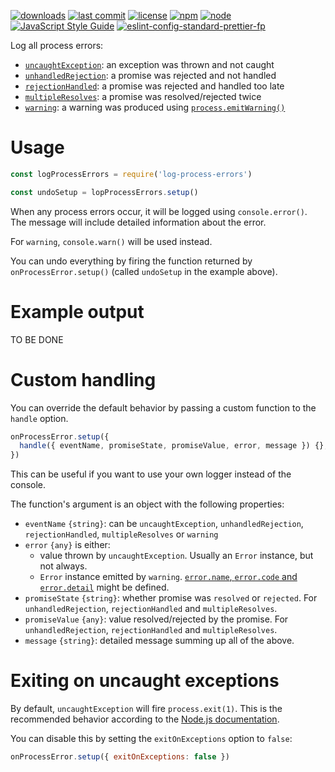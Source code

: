 [![downloads](https://img.shields.io/npm/dt/log-process-errors.svg?logo=npm)](https://www.npmjs.com/package/log-process-errors) [![last commit](https://img.shields.io/github/last-commit/autoserver-org/log-process-errors.svg?logo=github)](https://github.com/autoserver-org/log-process-errors/graphs/contributors) [![license](https://img.shields.io/github/license/autoserver-org/log-process-errors.svg?logo=github)](https://www.apache.org/licenses/LICENSE-2.0) [![npm](https://img.shields.io/npm/v/log-process-errors.svg?logo=npm)](https://www.npmjs.com/package/log-process-errors) [![node](https://img.shields.io/node/v/log-process-errors.svg?logo=node.js)](#) [![JavaScript Style Guide](https://img.shields.io/badge/code_style-standard-brightgreen.svg?logo=javascript)](https://standardjs.com) [![eslint-config-standard-prettier-fp](https://img.shields.io/badge/eslint-config--standard--prettier--fp-green.svg?logo=eslint)](https://github.com/autoserver-org/eslint-config-standard-prettier-fp)

Log all process errors:

- [`uncaughtException`](https://nodejs.org/api/process.html#process_event_uncaughtexception): an exception was thrown and not caught
- [`unhandledRejection`](https://nodejs.org/api/process.html#process_event_unhandledrejection): a promise was rejected and not handled
- [`rejectionHandled`](https://nodejs.org/api/process.html#process_event_rejectionhandled): a promise was rejected and handled too late
- [`multipleResolves`](https://nodejs.org/api/process.html#process_event_multipleresolves): a promise was resolved/rejected twice
- [`warning`](https://nodejs.org/api/process.html#process_event_warning): a warning was produced using [`process.emitWarning()`](https://nodejs.org/api/process.html#process_process_emitwarning_warning_options)

# Usage

<!-- eslint-disable no-unused-vars, node/no-missing-require,
import/no-unresolved, unicorn/filename-case, strict -->

```js
const logProcessErrors = require('log-process-errors')

const undoSetup = lopProcessErrors.setup()
```

When any process errors occur, it will be logged using `console.error()`.
The message will include detailed information about the error.

For `warning`, `console.warn()` will be used instead.

You can undo everything by firing the function returned by
`onProcessError.setup()` (called `undoSetup` in the example above).

# Example output

TO BE DONE

# Custom handling

You can override the default behavior by passing a custom function to the
`handle` option.

<!-- eslint-disable no-empty-function, no-unused-vars, node/no-missing-require,
import/no-unresolved, unicorn/filename-case, strict, no-undef -->

```js
onProcessError.setup({
  handle({ eventName, promiseState, promiseValue, error, message }) {},
})
```

This can be useful if you want to use your own logger instead of the console.

The function's argument is an object with the following properties:

- `eventName` `{string}`: can be `uncaughtException`, `unhandledRejection`,
  `rejectionHandled`, `multipleResolves` or `warning`
- `error` `{any}` is either:
  - value thrown by `uncaughtException`. Usually an `Error` instance, but not
    always.
  - `Error` instance emitted by `warning`.
    [`error.name`, `error.code` and `error.detail`](https://nodejs.org/api/process.html#process_event_warning)
    might be defined.
- `promiseState` `{string}`: whether promise was `resolved` or `rejected`.
  For `unhandledRejection`, `rejectionHandled` and `multipleResolves`.
- `promiseValue` `{any}`: value resolved/rejected by the promise.
  For `unhandledRejection`, `rejectionHandled` and `multipleResolves`.
- `message` `{string}`: detailed message summing up all of the above.

# Exiting on uncaught exceptions

By default, `uncaughtException` will fire `process.exit(1)`. This is the recommended behavior according to the
[Node.js documentation](https://nodejs.org/api/process.html#process_warning_using_uncaughtexception_correctly).

You can disable this by setting the `exitOnExceptions` option to `false`:

<!-- eslint-disable no-empty-function, no-unused-vars, node/no-missing-require,
import/no-unresolved, unicorn/filename-case, strict, no-undef -->

```js
onProcessError.setup({ exitOnExceptions: false })
```
